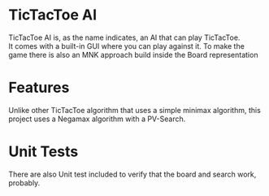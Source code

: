 # TicTacToe AI

TicTacToe AI is, as the name indicates, an AI that can play TicTacToe.<br/> It comes with a built-in GUI where you can
play against it. To make the game there is also an MNK approach build inside the Board representation

# Features

Unlike other TicTacToe algorithm that uses a simple minimax algorithm, this project uses a Negamax algorithm with a
PV-Search.

# Unit Tests

There are also Unit test included to verify that the board and search work, probably.